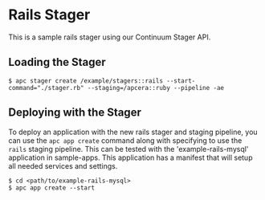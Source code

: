 # Rails Stager

This is a sample rails stager using our Continuum Stager API.

## Loading the Stager

```console
$ apc stager create /example/stagers::rails --start-command="./stager.rb" --staging=/apcera::ruby --pipeline -ae
```

## Deploying with the Stager

To deploy an application with the new rails stager and staging pipeline, you can use the
`apc app create` command along with specifying to use the `rails` staging
pipeline. This can be tested with the 'example-rails-mysql' application in sample-apps.
This application has a manifest that will setup all needed services and settings.

```console
$ cd <path/to/example-rails-mysql>
$ apc app create --start
```
